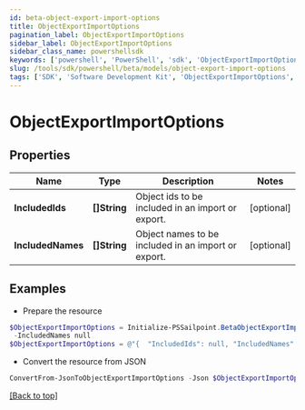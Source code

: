 ```yaml
---
id: beta-object-export-import-options
title: ObjectExportImportOptions
pagination_label: ObjectExportImportOptions
sidebar_label: ObjectExportImportOptions
sidebar_class_name: powershellsdk
keywords: ['powershell', 'PowerShell', 'sdk', 'ObjectExportImportOptions', 'BetaObjectExportImportOptions'] 
slug: /tools/sdk/powershell/beta/models/object-export-import-options
tags: ['SDK', 'Software Development Kit', 'ObjectExportImportOptions', 'BetaObjectExportImportOptions']
---
```



# ObjectExportImportOptions

## Properties

Name | Type | Description | Notes
------------ | ------------- | ------------- | -------------
**IncludedIds** | **[]String** | Object ids to be included in an import or export. | [optional] 
**IncludedNames** | **[]String** | Object names to be included in an import or export. | [optional] 

## Examples

- Prepare the resource
```powershell
$ObjectExportImportOptions = Initialize-PSSailpoint.BetaObjectExportImportOptions  -IncludedIds null `
 -IncludedNames null
$ObjectExportImportOptions = @"{  "IncludedIds": null, "IncludedNames": null }"@
```

- Convert the resource from JSON
```powershell
ConvertFrom-JsonToObjectExportImportOptions -Json $ObjectExportImportOptions
```


[[Back to top]](#) 

